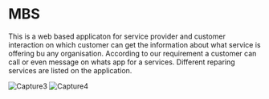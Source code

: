 # MBS

This is a web based applicaton for service provider and customer interaction on which customer can get the information about what service is offering bu any organisation. 
According to our requirement a customer can call or even message on whats app for a services.
Different reparing services are listed on the application.

![Capture3](https://user-images.githubusercontent.com/67158123/177746626-1364a060-9f55-4c15-9751-64783a2dcb09.PNG)
![Capture4](https://user-images.githubusercontent.com/67158123/177746638-05bfff99-0cb1-4dea-82c8-081f19c0e7db.PNG)
